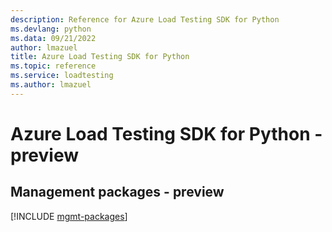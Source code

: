 ```yaml
---
description: Reference for Azure Load Testing SDK for Python
ms.devlang: python
ms.data: 09/21/2022
author: lmazuel
title: Azure Load Testing SDK for Python
ms.topic: reference
ms.service: loadtesting
ms.author: lmazuel
---
```

# Azure Load Testing SDK for Python - preview

## Management packages - preview
[!INCLUDE [mgmt-packages](load-testing-mgmt-index.md)]
